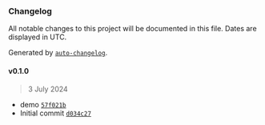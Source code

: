 ### Changelog

All notable changes to this project will be documented in this file. Dates are displayed in UTC.

Generated by [`auto-changelog`](https://github.com/CookPete/auto-changelog).

#### v0.1.0

> 3 July 2024

- demo [`57f021b`](https://github.com/awsdataarchitect/opensearch-bedrock-rag-cdk/commit/57f021bbe3370e0b2d24ed282c1de77930008c31)
- Initial commit [`d034c27`](https://github.com/awsdataarchitect/opensearch-bedrock-rag-cdk/commit/d034c274b9beda1e1a09a671754631b82de6c8d7)
